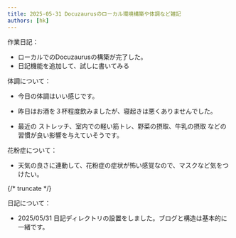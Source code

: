 ```yaml
---
title: 2025-05-31 Docuzaurusのローカル環境構築や体調など雑記
authors: [hk]
---
```


作業日記：
- ローカルでのDocuzaurusの構築が完了した。
- 日記機能を追加して、試しに書いてみる

<!-- truncate -->

体調について：

- 今日の体調はいい感じです。

- 昨日はお酒を３杯程度飲みましたが、寝起きは悪くありませんでした。

- 最近の ストレッチ、室内での軽い筋トレ、野菜の摂取、牛乳の摂取 などの習慣が良い影響を与えていそうです。

花粉症について：
- 天気の良さに連動して、花粉症の症状が怖い感覚なので、マスクなど気をつけたい。

{/* truncate */}

日記について：
- 2025/05/31 日記ディレクトリの設置をしました。ブログと構造は基本的に一緒です。